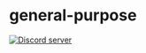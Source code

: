 # general-purpose
<p>
  <a href="https://discord.gg/NXy5eFz"><img src="https://discordapp.com/api/guilds/416058618589478922/embed.png" alt="Discord server" /></a>
  </p>
